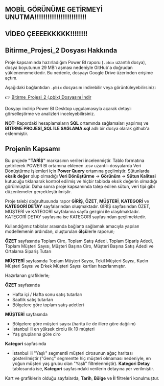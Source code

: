 ## MOBİL GÖRÜNÜME GETİRMEYİ UNUTMA!!!!!!!!!!!!!!!!!!!!!!!!


## VİDEO ÇEEEEKKKKK!!!!!!!!




## Bitirme_Projesi_2 Dosyası Hakkında

Proje kapsamında hazırladığım Power BI raporu (`.pbix` uzantılı dosya), dosya boyutunun 29 MB'ı aşması nedeniyle GitHub'a doğrudan yüklenememektedir. Bu nedenle, dosyayı Google Drive üzerinden erişime açtım.

Aşağıdaki bağlantıdan `.pbix` dosyasını indirebilir veya görüntüleyebilirsiniz:

👉 [Bitirme_Projesi_2 (.pbix) Dosyasını İndir](https://drive.google.com/file/d/1So6tm-UDbFs4KCFomeZYYxYXj92HUH7y/view?usp=sharing)

Dosyayı indirip Power BI Desktop uygulamasıyla açarak detaylı görselleştirme ve analizleri inceleyebilirsiniz.

**NOT:** Rapordaki hesaplamaların **SQL** ortamında sağlamaları yapılmış ve **BİTİRME PROJESİ_SQL İLE SAĞLAMA.sql** adlı bir dosya olarak github'a eklenmiştir. 

## Projenin Kapsamı

Bu projede **"TARİŞ"** markasının verileri incelenmiştir. Tablo formatına getirilerek POWER BI ortamına eklenen .csv uzantılı dosyalarda Veri Dönüştürme işlemleri için **Power Query** ortamına geçilmiştir. Sütunlarda **eksik değer** olup olmadığı **Veri Dönüştürme** → **Görünüm** → **Sütun Kalitesi** kutucuğu tıklanarak kontrol edilmiş ve hiçbir tabloda eksik değerin olmadığı görülmüştür. Daha sonra proje kapsamında talep edilen sütun, veri tipi gibi düzenlemeler gerçekleştirilmiştir. 

Proje talebi doğrultusunda rapor **GİRİŞ**, **ÖZET**, **MÜŞTERİ**, **KATEGORİ** ve **KATEGORİ DETAY** sayfalarından oluşmaktadır. GİRİŞ sayfasından ÖZET, MÜŞTERİ ve KATEGORİ sayfalarına sayfa gezgini ile ulaşılmaktadır. KATEGORİ DETAY sayfasına ise KATEGORİ sayfasından geçilmektedir. 

Kullandığımız tablolar arasında bağlantı sağlamak amacıyla yapılan modellemenin ardından, oluşturulan **ölçü**lerle raporun; 

**ÖZET** sayfasında 
Toplam Ciro, Toplam Satış Adedi, Toplam Sipariş Adedi, Toplam Müşteri Sayısı, Müşteri Başına Ciro, Müşteri Başına Satış Adedi ve Ortalama Sipariş Tutarı

**MÜŞTERİ** sayfasında
Toplam Müşteri Sayısı, Tekil Müşteri Sayısı, Kadın Müşteri Sayısı ve Erkek Müşteri Sayısı kartları hazırlanmıştır. 

Hazırlanan grafiklerle;

**ÖZET** sayfasında 
- Hafta içi / Hafta sonu satış tutarları
- Saatlik satış tutarları
- Bölgelere göre toplam satış adetleri

**MÜŞTERİ** sayfasında
- Bölgelere göre müşteri sayısı (harita ile de illere göre dağılım)
- İstanbul ili en yüksek cirolu ilk 10 müşteri
- Yaş gruplarına göre ciro

**Kategori** sayfasında
- İstanbul ili "Yaşlı" segmentli müşteri cirosunun ağaç haritası gösterilmiştir ("Genç" segmentte hiç müşteri olmaması nedeniyle, en yoğun müşteri yaş grubu olan "Yaşlı" filtrelenmiştir). **Kategori Detay** tablosunda ise, **Kategori** sayfasındaki verilerin detayına yer verilmiştir.

Kart ve grafiklerin olduğu sayfalarda, **Tarih**, **Bölge** ve **İl** filtreleri konulmuştur. 
